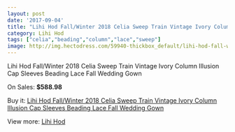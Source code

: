 ```yaml
---
layout: post
date: '2017-09-04'
title: "Lihi Hod Fall/Winter 2018 Celia Sweep Train Vintage Ivory Column Illusion Cap Sleeves Beading Lace Fall Wedding Gown"
category: Lihi Hod
tags: ["celia","beading","column","lace","sweep"]
image: http://img.hectodress.com/59940-thickbox_default/lihi-hod-fall-winter-2018-celia-sweep-train-vintage-ivory-column-illusion-cap-sleeves-beading-lace-fall-wedding-gown.jpg
---
```

Lihi Hod Fall/Winter 2018 Celia Sweep Train Vintage Ivory Column Illusion Cap Sleeves Beading Lace Fall Wedding Gown

On Sales: **$588.98**
<a href="https://www.hectodress.com/lihi-hod/19050-lihi-hod-fall-winter-2018-celia-sweep-train-vintage-ivory-column-illusion-cap-sleeves-beading-lace-fall-wedding-gown.html"><amp-img layout="responsive" width="600" height="600" src="//img.hectodress.com/59940-thickbox_default/lihi-hod-fall-winter-2018-celia-sweep-train-vintage-ivory-column-illusion-cap-sleeves-beading-lace-fall-wedding-gown.jpg" alt="Lihi Hod Fall/Winter 2018 Celia Sweep Train Vintage Ivory Column Illusion Cap Sleeves Beading Lace Fall Wedding Gown 0" /></a>
<a href="https://www.hectodress.com/lihi-hod/19050-lihi-hod-fall-winter-2018-celia-sweep-train-vintage-ivory-column-illusion-cap-sleeves-beading-lace-fall-wedding-gown.html"><amp-img layout="responsive" width="600" height="600" src="//img.hectodress.com/59945-thickbox_default/lihi-hod-fall-winter-2018-celia-sweep-train-vintage-ivory-column-illusion-cap-sleeves-beading-lace-fall-wedding-gown.jpg" alt="Lihi Hod Fall/Winter 2018 Celia Sweep Train Vintage Ivory Column Illusion Cap Sleeves Beading Lace Fall Wedding Gown 1" /></a>
<a href="https://www.hectodress.com/lihi-hod/19050-lihi-hod-fall-winter-2018-celia-sweep-train-vintage-ivory-column-illusion-cap-sleeves-beading-lace-fall-wedding-gown.html"><amp-img layout="responsive" width="600" height="600" src="//img.hectodress.com/59944-thickbox_default/lihi-hod-fall-winter-2018-celia-sweep-train-vintage-ivory-column-illusion-cap-sleeves-beading-lace-fall-wedding-gown.jpg" alt="Lihi Hod Fall/Winter 2018 Celia Sweep Train Vintage Ivory Column Illusion Cap Sleeves Beading Lace Fall Wedding Gown 2" /></a>
<a href="https://www.hectodress.com/lihi-hod/19050-lihi-hod-fall-winter-2018-celia-sweep-train-vintage-ivory-column-illusion-cap-sleeves-beading-lace-fall-wedding-gown.html"><amp-img layout="responsive" width="600" height="600" src="//img.hectodress.com/59943-thickbox_default/lihi-hod-fall-winter-2018-celia-sweep-train-vintage-ivory-column-illusion-cap-sleeves-beading-lace-fall-wedding-gown.jpg" alt="Lihi Hod Fall/Winter 2018 Celia Sweep Train Vintage Ivory Column Illusion Cap Sleeves Beading Lace Fall Wedding Gown 3" /></a>
<a href="https://www.hectodress.com/lihi-hod/19050-lihi-hod-fall-winter-2018-celia-sweep-train-vintage-ivory-column-illusion-cap-sleeves-beading-lace-fall-wedding-gown.html"><amp-img layout="responsive" width="600" height="600" src="//img.hectodress.com/59942-thickbox_default/lihi-hod-fall-winter-2018-celia-sweep-train-vintage-ivory-column-illusion-cap-sleeves-beading-lace-fall-wedding-gown.jpg" alt="Lihi Hod Fall/Winter 2018 Celia Sweep Train Vintage Ivory Column Illusion Cap Sleeves Beading Lace Fall Wedding Gown 4" /></a>
<a href="https://www.hectodress.com/lihi-hod/19050-lihi-hod-fall-winter-2018-celia-sweep-train-vintage-ivory-column-illusion-cap-sleeves-beading-lace-fall-wedding-gown.html"><amp-img layout="responsive" width="600" height="600" src="//img.hectodress.com/59941-thickbox_default/lihi-hod-fall-winter-2018-celia-sweep-train-vintage-ivory-column-illusion-cap-sleeves-beading-lace-fall-wedding-gown.jpg" alt="Lihi Hod Fall/Winter 2018 Celia Sweep Train Vintage Ivory Column Illusion Cap Sleeves Beading Lace Fall Wedding Gown 5" /></a>

Buy it: [Lihi Hod Fall/Winter 2018 Celia Sweep Train Vintage Ivory Column Illusion Cap Sleeves Beading Lace Fall Wedding Gown](https://www.hectodress.com/lihi-hod/19050-lihi-hod-fall-winter-2018-celia-sweep-train-vintage-ivory-column-illusion-cap-sleeves-beading-lace-fall-wedding-gown.html "Lihi Hod Fall/Winter 2018 Celia Sweep Train Vintage Ivory Column Illusion Cap Sleeves Beading Lace Fall Wedding Gown")

View more: [Lihi Hod](https://www.hectodress.com/326-lihi-hod "Lihi Hod")